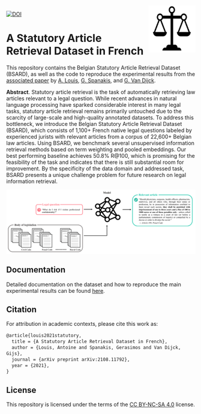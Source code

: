 <img src="docs/img/icon.png" width=125 height=125 align="right">

[![DOI](https://zenodo.org/badge/DOI/10.5281/zenodo.5217310.svg)](https://doi.org/10.5281/zenodo.5217310)

# A Statutory Article Retrieval Dataset in French

This repository contains the Belgian Statutory Article Retrieval Dataset (BSARD), as well as the code to reproduce the experimental results from the [associated paper](https://arxiv.org/abs/2108.11792) by [A. Louis](https://www.maastrichtuniversity.nl/p70072559), [G. Spanakis](https://www.maastrichtuniversity.nl/jerry.spanakis), and [G. Van Dijck](https://www.maastrichtuniversity.nl/gijs.vandijck).

**Abstract**. Statutory article retrieval is the task of automatically retrieving law articles relevant to a legal question. While recent advances in natural language processing have sparked considerable interest in many legal tasks, statutory article retrieval remains primarily untouched due to the scarcity of large-scale and high-quality annotated datasets. To address this bottleneck, we introduce the Belgian Statutory Article Retrieval Dataset (BSARD), which consists of 1,100+ French native legal questions labeled by experienced jurists with relevant articles from a corpus of 22,600+ Belgian law articles. Using BSARD, we benchmark several unsupervised information retrieval methods based on term weighting and pooled embeddings. Our best performing baseline achieves 50.8% R@100, which is promising for the feasibility of the task and indicates that there is still substantial room for improvement. By the specificity of the data domain and addressed task, BSARD presents a unique challenge problem for future research on legal information retrieval.

<img align="center" src="docs/img/task.png" width="1000">

## Documentation

Detailed documentation on the dataset and how to reproduce the main experimental results can be found [here](docs/README.md).

## Citation

For attribution in academic contexts, please cite this work as:

```
@article{louis2021statutory,
  title = {A Statutory Article Retrieval Dataset in French},
  author = {Louis, Antoine and Spanakis, Gerasimos and Van Dijck, Gijs},
  journal = {arXiv preprint arXiv:2108.11792},
  year = {2021},
}
```

## License

This repository is licensed under the terms of the [CC BY-NC-SA 4.0](https://creativecommons.org/licenses/by-nc-sa/4.0/) license.
